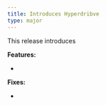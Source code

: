 ```yaml
---
title: Introduces Hyperdribve
type: major
---
```


This release introduces

**Features:**

*

**Fixes:**

*
